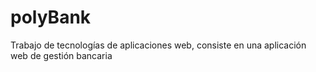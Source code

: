 # polyBank
Trabajo de tecnologías de aplicaciones web, consiste en una aplicación web de gestión bancaria
